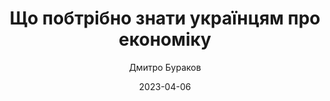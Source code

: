 ---
layout: default
modal-id: 9
date: 2023-04-06
title: Що побтрібно знати українцям про економіку
author: Дмитро Бураков
author_label: Автор
img: shcho-potribno-znaty-ukraintsyam-pro-ekonomiku-dmytro-burakov.jpg
alt: image-alt
project-date: 2021
category: Науково-популярне дослідження
description: Українська економіка — це трилер, детектив та пригодницький роман. Сприймаючи її як лотерею, українець раз за разом робить ставки, замість того щоб створити бізнес план. В цій книзі ви знайдете базу для вашого особистого та національного плану, що складається із законів ринку та фінансової системи, шкіл економіки та оптимізації податків, міжнародної економіки та політики. Базова економіка для українця — будуй достаток на міцному фундаменті.
---